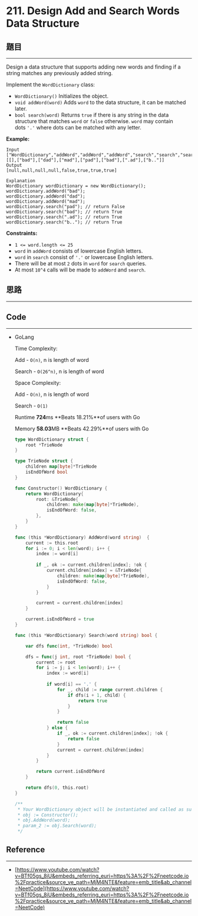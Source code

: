 # 211. Design Add and Search Words Data Structure

## 題目

---

Design a data structure that supports adding new words and finding if a string matches any previously added string.

Implement the `WordDictionary` class:

- `WordDictionary()` Initializes the object.
- `void addWord(word)` Adds `word` to the data structure, it can be matched later.
- `bool search(word)` Returns `true` if there is any string in the data structure that matches `word` or `false` otherwise. `word` may contain dots `'.'` where dots can be matched with any letter.

**Example:**

```
Input
["WordDictionary","addWord","addWord","addWord","search","search","search","search"]
[[],["bad"],["dad"],["mad"],["pad"],["bad"],[".ad"],["b.."]]
Output
[null,null,null,null,false,true,true,true]

Explanation
WordDictionary wordDictionary = new WordDictionary();
wordDictionary.addWord("bad");
wordDictionary.addWord("dad");
wordDictionary.addWord("mad");
wordDictionary.search("pad"); // return False
wordDictionary.search("bad"); // return True
wordDictionary.search(".ad"); // return True
wordDictionary.search("b.."); // return True

```

**Constraints:**

- `1 <= word.length <= 25`
- `word` in `addWord` consists of lowercase English letters.
- `word` in `search` consist of `'.'` or lowercase English letters.
- There will be at most `2` dots in `word` for `search` queries.
- At most `10^4` calls will be made to `addWord` and `search`.

## 思路

---

## Code

---

- GoLang
    
    Time Complexity:
    
    Add - `O(n)`, n is length of word
    
    Search - `O(26^n)`, n is length of word
    
    Space Complexity:
    
    Add - `O(n)`, n is length of word
    
    Search - `O(1)`
    
    Runtime **724**ms **Beats 18.21%**of users with Go
    
    Memory **58.03**MB **Beats 42.29%**of users with Go
    
    ```go
    type WordDictionary struct {
        root *TrieNode
    }
    
    type TrieNode struct {
        children map[byte]*TrieNode
        isEndOfWord bool
    }
    
    func Constructor() WordDictionary {
        return WordDictionary{
            root: &TrieNode{
                children: make(map[byte]*TrieNode),
                isEndOfWord: false,
            },
        }
    }
    
    func (this *WordDictionary) AddWord(word string)  {
        current := this.root
        for i := 0; i < len(word); i++ {
            index := word[i]
            
            if _, ok := current.children[index]; !ok {
                current.children[index] = &TrieNode{
                    children: make(map[byte]*TrieNode),
                    isEndOfWord: false,
                }
            }
    
            current = current.children[index]
        }
    
        current.isEndOfWord = true
    }
    
    func (this *WordDictionary) Search(word string) bool {
    
        var dfs func(int, *TrieNode) bool
    
        dfs = func(j int, root *TrieNode) bool {
            current := root
            for i := j; i < len(word); i++ {
                index := word[i]
                
                if word[i] == '.' {
                    for _, child := range current.children {
                        if dfs(i + 1, child) {
                            return true
                        }
                    }
    
                    return false
                } else {
                    if _, ok := current.children[index]; !ok {
                        return false
                    }
                    current = current.children[index]
                }
            }
    
            return current.isEndOfWord
        }
    
        return dfs(0, this.root)
    }
    
    /**
     * Your WordDictionary object will be instantiated and called as such:
     * obj := Constructor();
     * obj.AddWord(word);
     * param_2 := obj.Search(word);
     */
    ```
    

## Reference

---

- [https://www.youtube.com/watch?v=BTf05gs_8iU&embeds_referring_euri=https%3A%2F%2Fneetcode.io%2Fpractice&source_ve_path=MjM4NTE&feature=emb_title&ab_channel=NeetCode](https://www.youtube.com/watch?v=BTf05gs_8iU&embeds_referring_euri=https%3A%2F%2Fneetcode.io%2Fpractice&source_ve_path=MjM4NTE&feature=emb_title&ab_channel=NeetCode)